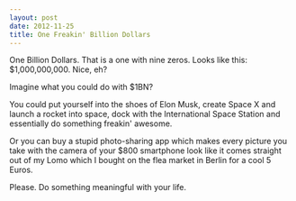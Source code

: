 ```yaml
---
layout: post
date: 2012-11-25
title: One Freakin' Billion Dollars
---
```

One Billion Dollars. That is a one with nine zeros. Looks like this: $1,000,000,000. Nice, eh?

Imagine what you could do with $1BN?

You could put yourself into the shoes of Elon Musk, create Space X and launch a rocket into space, dock with the International Space Station and essentially do something freakin' awesome.

Or you can buy a stupid photo-sharing app which makes every picture you take with the camera of your $800 smartphone look like it comes straight out of my Lomo which I bought on the flea market in Berlin for a cool 5 Euros.

Please. Do something meaningful with your life.